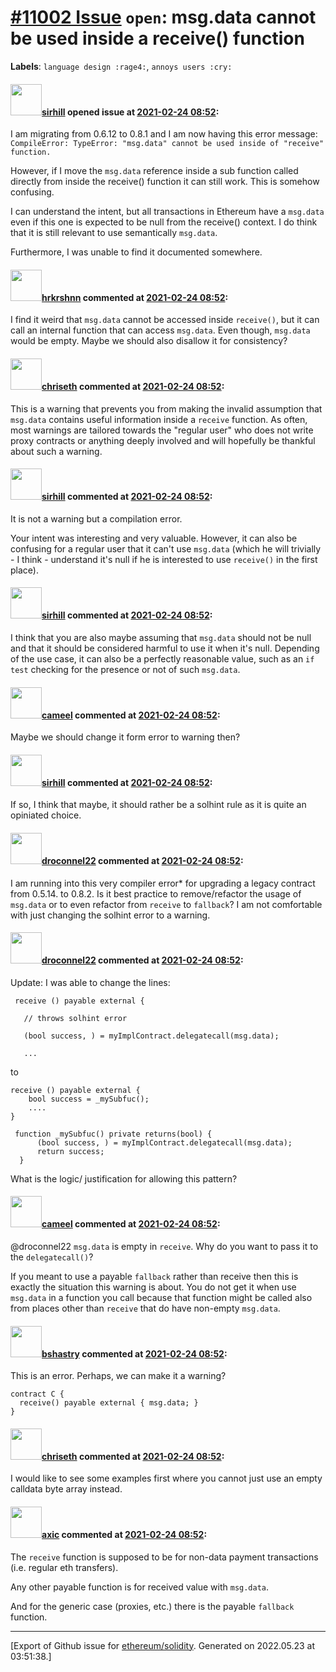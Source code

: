 # [\#11002 Issue](https://github.com/ethereum/solidity/issues/11002) `open`: msg.data cannot be used inside a receive() function
**Labels**: `language design :rage4:`, `annoys users :cry:`


#### <img src="https://avatars.githubusercontent.com/u/4115788?u=b87c3d4ba9d242ee2a36420b1c7783b848269f7a&v=4" width="50">[sirhill](https://github.com/sirhill) opened issue at [2021-02-24 08:52](https://github.com/ethereum/solidity/issues/11002):

I am migrating from 0.6.12 to 0.8.1 and I am now having this error message:
`CompileError: TypeError: "msg.data" cannot be used inside of "receive" function.`

However, if I move the `msg.data` reference inside a sub function called directly from inside the receive() function it can still work. This is somehow confusing.

I can understand the intent, but all transactions in Ethereum have a `msg.data` even if this one is expected to be null from the receive() context. I do think that it is still relevant to use semantically `msg.data`.

Furthermore, I was unable to find it documented somewhere.

#### <img src="https://avatars.githubusercontent.com/u/13174375?u=52d702cb6bec53b561afa293cf9cd53ef7a63924&v=4" width="50">[hrkrshnn](https://github.com/hrkrshnn) commented at [2021-02-24 08:52](https://github.com/ethereum/solidity/issues/11002#issuecomment-785053612):

I find it weird that `msg.data` cannot be accessed inside `receive()`, but it can call an internal function that can access `msg.data`. Even though, `msg.data` would be empty. Maybe we should also disallow it for consistency?

#### <img src="https://avatars.githubusercontent.com/u/9073706?v=4" width="50">[chriseth](https://github.com/chriseth) commented at [2021-02-24 08:52](https://github.com/ethereum/solidity/issues/11002#issuecomment-785162545):

This is a warning that prevents you from making the invalid assumption that `msg.data` contains useful information inside a `receive` function. As often, most warnings are tailored towards the "regular user" who does not write proxy contracts or anything deeply involved and will hopefully be thankful about such a warning.

#### <img src="https://avatars.githubusercontent.com/u/4115788?u=b87c3d4ba9d242ee2a36420b1c7783b848269f7a&v=4" width="50">[sirhill](https://github.com/sirhill) commented at [2021-02-24 08:52](https://github.com/ethereum/solidity/issues/11002#issuecomment-785164767):

It is not a warning but a compilation error.

Your intent was interesting and very valuable.
However, it can also be confusing for a regular user that it can't use `msg.data` (which he will trivially - I think - understand it's null if he is interested to use `receive()` in the first place).

#### <img src="https://avatars.githubusercontent.com/u/4115788?u=b87c3d4ba9d242ee2a36420b1c7783b848269f7a&v=4" width="50">[sirhill](https://github.com/sirhill) commented at [2021-02-24 08:52](https://github.com/ethereum/solidity/issues/11002#issuecomment-785168742):

I think that you are also maybe assuming that `msg.data` should not be null and that it should be considered harmful to use it when it's null. Depending of the use case, it can also be a perfectly reasonable value, such as an `if test` checking for the presence or not of such `msg.data`.

#### <img src="https://avatars.githubusercontent.com/u/137030?v=4" width="50">[cameel](https://github.com/cameel) commented at [2021-02-24 08:52](https://github.com/ethereum/solidity/issues/11002#issuecomment-785301235):

Maybe we should change it form error to warning then?

#### <img src="https://avatars.githubusercontent.com/u/4115788?u=b87c3d4ba9d242ee2a36420b1c7783b848269f7a&v=4" width="50">[sirhill](https://github.com/sirhill) commented at [2021-02-24 08:52](https://github.com/ethereum/solidity/issues/11002#issuecomment-786880106):

If so, I think that maybe, it should rather be a solhint rule as it is quite an opiniated choice.

#### <img src="https://avatars.githubusercontent.com/u/4054346?u=3d0b66be582c6179aadc08d96b8380ad61979fc1&v=4" width="50">[droconnel22](https://github.com/droconnel22) commented at [2021-02-24 08:52](https://github.com/ethereum/solidity/issues/11002#issuecomment-810669343):

I am running into this very compiler error* for upgrading a legacy contract from 0.5.14. to 0.8.2. Is it best practice to remove/refactor the usage of `msg.data` or to even refactor from `receive` to `fallback`? I am not comfortable with just changing the solhint error to a warning.

#### <img src="https://avatars.githubusercontent.com/u/4054346?u=3d0b66be582c6179aadc08d96b8380ad61979fc1&v=4" width="50">[droconnel22](https://github.com/droconnel22) commented at [2021-02-24 08:52](https://github.com/ethereum/solidity/issues/11002#issuecomment-810671446):

Update: I was able to change the lines:




     receive () payable external {

       // throws solhint error 

       (bool success, ) = myImplContract.delegatecall(msg.data);

       ...


to


    receive () payable external {
        bool success = _mySubfuc();
        ....
    }
 
     function _mySubfuc() private returns(bool) {
          (bool success, ) = myImplContract.delegatecall(msg.data);
          return success;
      }


What is the logic/ justification for allowing this pattern?

#### <img src="https://avatars.githubusercontent.com/u/137030?v=4" width="50">[cameel](https://github.com/cameel) commented at [2021-02-24 08:52](https://github.com/ethereum/solidity/issues/11002#issuecomment-811356321):

@droconnel22 `msg.data` is empty in `receive`. Why do you want to pass it to the `delegatecall()`?

If you meant to use a payable `fallback` rather than receive then this is exactly the situation this warning is about. You do not get it when use `msg.data` in a function you call because that function might be called also from places other than `receive` that do have non-empty `msg.data`.

#### <img src="https://avatars.githubusercontent.com/u/2388185?v=4" width="50">[bshastry](https://github.com/bshastry) commented at [2021-02-24 08:52](https://github.com/ethereum/solidity/issues/11002#issuecomment-964146494):

This is an error. Perhaps, we can make it a warning?

```
contract C {
  receive() payable external { msg.data; }
}
```

#### <img src="https://avatars.githubusercontent.com/u/9073706?v=4" width="50">[chriseth](https://github.com/chriseth) commented at [2021-02-24 08:52](https://github.com/ethereum/solidity/issues/11002#issuecomment-964150860):

I would like to see some examples first where you cannot just use an empty calldata byte array instead.

#### <img src="https://avatars.githubusercontent.com/u/20340?v=4" width="50">[axic](https://github.com/axic) commented at [2021-02-24 08:52](https://github.com/ethereum/solidity/issues/11002#issuecomment-964151340):

The `receive` function is supposed to be for non-data payment transactions (i.e. regular eth transfers).

Any other payable function is for received value with `msg.data`.

And for the generic case (proxies, etc.) there is the payable `fallback` function.


-------------------------------------------------------------------------------



[Export of Github issue for [ethereum/solidity](https://github.com/ethereum/solidity). Generated on 2022.05.23 at 03:51:38.]
